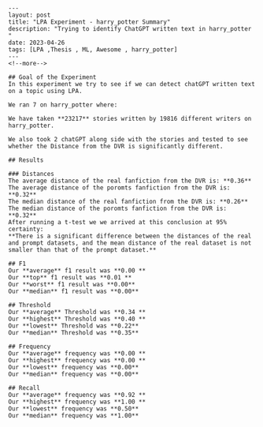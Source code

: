 
    ---
    layout: post
    title: "LPA Experiment - harry_potter Summary"
    description: "Trying to identify ChatGPT written text in harry_potter "
    date: 2023-04-26
    tags: [LPA ,Thesis , ML, Awesome , harry_potter]
    ---
    <!--more-->
    
    ## Goal of the Experiment
    In this experiment we try to see if we can detect chatGPT written text on a topic using LPA.
    
    We ran 7 on harry_potter where:

    We have taken **23217** stories written by 19816 different writers on harry_potter.

    We also took 2 chatGPT along side with the stories and tested to see whether the Distance from the DVR is significantly different.
    
    ## Results

    ### Distances
    The average distance of the real fanfiction from the DVR is: **0.36**
    The average distance of the poromts fanfiction from the DVR is: **0.32**
    The median distance of the real fanfiction from the DVR is: **0.26**
    The median distance of the poromts fanfiction from the DVR is: **0.32**
    After running a t-test we we arrived at this conclusion at 95% certainty:
    **There is a significant difference between the distances of the real and prompt datasets, and the mean distance of the real dataset is not smaller than that of the prompt dataset.**

    ## F1
    Our **average** f1 result was **0.00 **
    Our **top** f1 result was **0.01 **
    Our **worst** f1 result was **0.00**
    Our **median** f1 result was **0.00**
    
    ## Threshold
    Our **average** Threshold was **0.34 **
    Our **highest** Threshold was **0.40 **
    Our **lowest** Threshold was **0.22**
    Our **median** Threshold was **0.35**
    
    ## Frequency
    Our **average** frequency was **0.00 **
    Our **highest** frequency was **0.00 **
    Our **lowest** frequency was **0.00**
    Our **median** frequency was **0.00**
    
    ## Recall
    Our **average** frequency was **0.92 **
    Our **highest** frequency was **1.00 **
    Our **lowest** frequency was **0.50**
    Our **median** frequency was **1.00**

    